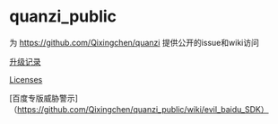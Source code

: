 # quanzi_public
为 https://github.com/Qixingchen/quanzi 提供公开的issue和wiki访问

[升级记录](https://github.com/Qixingchen/quanzi_public/wiki/%E5%8D%87%E7%BA%A7%E8%AE%B0%E5%BD%95)

[Licenses](https://github.com/Qixingchen/quanzi_public/wiki/License)

[百度专版威胁警示]（https://github.com/Qixingchen/quanzi_public/wiki/evil_baidu_SDK）
